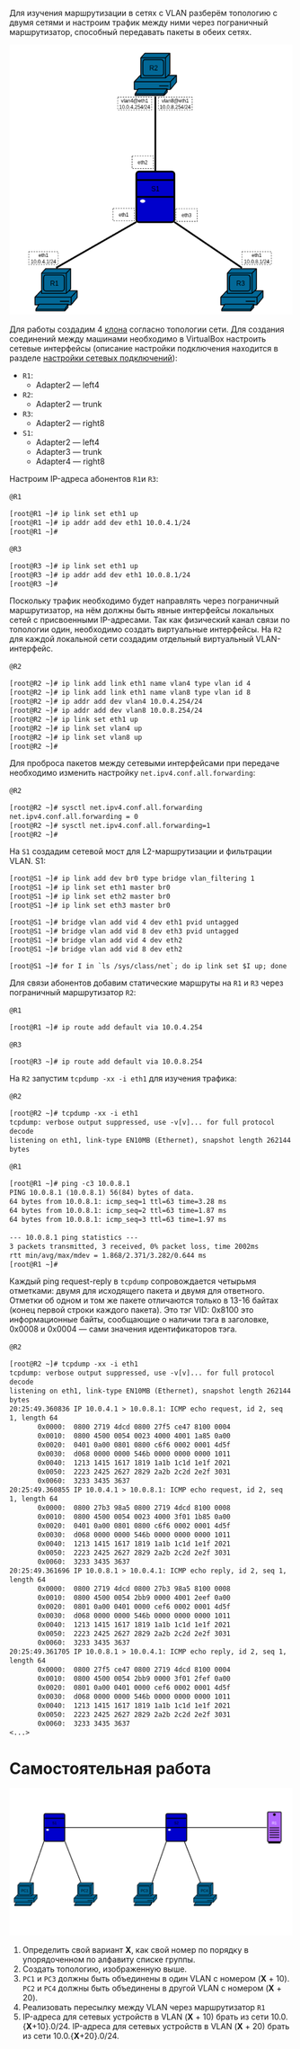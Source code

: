 Для изучения маршрутизации в сетях с VLAN разберём топологию с двумя сетями и настроим трафик между ними через пограничный маршрутизатор, способный передавать пакеты в обеих сетях.

![](Attached_materials/09_VlanRouting.png)

Для работы создадим 4 [клона](../01_FirstStart/Настройка%20системы%20для%20выполнения%20лабораторных.md) согласно топологии сети. Для создания соединений между машинами необходимо в VirtualBox настроить сетевые интерфейсы (описание настройки подключения находится в разделе [настройки сетевых подключений](../02_SystemGreetings/Знакомство%20с%20системой.md#работа-с-сетевыми-интерфейсами)):

 + `R1`:
	 + Adapter2 — left4
 + `R2`:
	 + Adapter2 — trunk
 + `R3`:
	 + Adapter2 — right8
 + `S1`:
	 + Adapter2 — left4
	 + Adapter3 — trunk
	 + Adapter4 — right8

Настроим IP-адреса абонентов `R1`и `R3`:

`@R1`
```console
[root@R1 ~]# ip link set eth1 up
[root@R1 ~]# ip addr add dev eth1 10.0.4.1/24
[root@R1 ~]#
```


`@R3`
```console
[root@R3 ~]# ip link set eth1 up
[root@R3 ~]# ip addr add dev eth1 10.0.8.1/24
[root@R3 ~]#
```

Поскольку трафик необходимо будет направлять через пограничный маршрутизатор, на нём должны быть явные интерфейсы локальных сетей с присвоенными IP-адресами. Так как физический канал связи по топологии один, необходимо создать виртуальные интерфейсы. На `R2` для каждой локальной сети создадим отдельный виртуальный VLAN-интерфейс.

`@R2`
```console
[root@R2 ~]# ip link add link eth1 name vlan4 type vlan id 4
[root@R2 ~]# ip link add link eth1 name vlan8 type vlan id 8
[root@R2 ~]# ip addr add dev vlan4 10.0.4.254/24
[root@R2 ~]# ip addr add dev vlan8 10.0.8.254/24
[root@R2 ~]# ip link set eth1 up
[root@R2 ~]# ip link set vlan4 up
[root@R2 ~]# ip link set vlan8 up
[root@R2 ~]#
```

Для проброса пакетов между сетевыми интерфейсами при передаче необходимо изменить настройку `net.ipv4.conf.all.forwarding`:

`@R2`
```console
[root@R2 ~]# sysctl net.ipv4.conf.all.forwarding
net.ipv4.conf.all.forwarding = 0
[root@R2 ~]# sysctl net.ipv4.conf.all.forwarding=1
[root@R2 ~]#
```

На `S1` создадим сетевой мост для L2-маршрутизации и фильтрации VLAN.
S1:
```console
[root@S1 ~]# ip link add dev br0 type bridge vlan_filtering 1
[root@S1 ~]# ip link set eth1 master br0
[root@S1 ~]# ip link set eth2 master br0
[root@S1 ~]# ip link set eth3 master br0
```

```console
[root@S1 ~]# bridge vlan add vid 4 dev eth1 pvid untagged
[root@S1 ~]# bridge vlan add vid 8 dev eth3 pvid untagged
[root@S1 ~]# bridge vlan add vid 4 dev eth2
[root@S1 ~]# bridge vlan add vid 8 dev eth2
```

```console
[root@S1 ~]# for I in `ls /sys/class/net`; do ip link set $I up; done
```

Для связи абонентов добавим статические маршруты на `R1` и `R3` через пограничный маршрутизатор `R2`:

`@R1`
```console
[root@R1 ~]# ip route add default via 10.0.4.254
```

`@R3`
```console
[root@R3 ~]# ip route add default via 10.0.8.254
```

На `R2` запустим `tcpdump -xx -i eth1` для изучения трафика:

`@R2`
```console
[root@R2 ~]# tcpdump -xx -i eth1
tcpdump: verbose output suppressed, use -v[v]... for full protocol decode
listening on eth1, link-type EN10MB (Ethernet), snapshot length 262144 bytes

```

`@R1`
```console
[root@R1 ~]# ping -c3 10.0.8.1
PING 10.0.8.1 (10.0.8.1) 56(84) bytes of data.
64 bytes from 10.0.8.1: icmp_seq=1 ttl=63 time=3.28 ms
64 bytes from 10.0.8.1: icmp_seq=2 ttl=63 time=1.87 ms
64 bytes from 10.0.8.1: icmp_seq=3 ttl=63 time=1.97 ms

--- 10.0.8.1 ping statistics ---
3 packets transmitted, 3 received, 0% packet loss, time 2002ms
rtt min/avg/max/mdev = 1.868/2.371/3.282/0.644 ms
[root@R1 ~]#
```

Каждый ping request-reply в `tcpdump` сопровождается четырьмя отметками: двумя для исходящего пакета и двумя для ответного. Отметки об одном и том же пакете отличаются только в 13-16 байтах (конец первой строки каждого пакета). Это тэг VID: 0x8100 это информационные байты, сообщающие о наличии тэга в заголовке, 0x0008 и 0x0004 — сами значения идентификаторов тэга.

`@R2`
```console
[root@R2 ~]# tcpdump -xx -i eth1
tcpdump: verbose output suppressed, use -v[v]... for full protocol decode
listening on eth1, link-type EN10MB (Ethernet), snapshot length 262144 bytes
20:25:49.360836 IP 10.0.4.1 > 10.0.8.1: ICMP echo request, id 2, seq 1, length 64
       0x0000:  0800 2719 4dcd 0800 27f5 ce47 8100 0004
       0x0010:  0800 4500 0054 0023 4000 4001 1a85 0a00
       0x0020:  0401 0a00 0801 0800 c6f6 0002 0001 4d5f
       0x0030:  d068 0000 0000 546b 0000 0000 0000 1011
       0x0040:  1213 1415 1617 1819 1a1b 1c1d 1e1f 2021
       0x0050:  2223 2425 2627 2829 2a2b 2c2d 2e2f 3031
       0x0060:  3233 3435 3637
20:25:49.360855 IP 10.0.4.1 > 10.0.8.1: ICMP echo request, id 2, seq 1, length 64
       0x0000:  0800 27b3 98a5 0800 2719 4dcd 8100 0008
       0x0010:  0800 4500 0054 0023 4000 3f01 1b85 0a00
       0x0020:  0401 0a00 0801 0800 c6f6 0002 0001 4d5f
       0x0030:  d068 0000 0000 546b 0000 0000 0000 1011
       0x0040:  1213 1415 1617 1819 1a1b 1c1d 1e1f 2021
       0x0050:  2223 2425 2627 2829 2a2b 2c2d 2e2f 3031
       0x0060:  3233 3435 3637
20:25:49.361696 IP 10.0.8.1 > 10.0.4.1: ICMP echo reply, id 2, seq 1, length 64
       0x0000:  0800 2719 4dcd 0800 27b3 98a5 8100 0008
       0x0010:  0800 4500 0054 2bb9 0000 4001 2eef 0a00
       0x0020:  0801 0a00 0401 0000 cef6 0002 0001 4d5f
       0x0030:  d068 0000 0000 546b 0000 0000 0000 1011
       0x0040:  1213 1415 1617 1819 1a1b 1c1d 1e1f 2021
       0x0050:  2223 2425 2627 2829 2a2b 2c2d 2e2f 3031
       0x0060:  3233 3435 3637
20:25:49.361705 IP 10.0.8.1 > 10.0.4.1: ICMP echo reply, id 2, seq 1, length 64
       0x0000:  0800 27f5 ce47 0800 2719 4dcd 8100 0004
       0x0010:  0800 4500 0054 2bb9 0000 3f01 2fef 0a00
       0x0020:  0801 0a00 0401 0000 cef6 0002 0001 4d5f
       0x0030:  d068 0000 0000 546b 0000 0000 0000 1011
       0x0040:  1213 1415 1617 1819 1a1b 1c1d 1e1f 2021
       0x0050:  2223 2425 2627 2829 2a2b 2c2d 2e2f 3031
       0x0060:  3233 3435 3637
<...>
```

# Самостоятельная работа

![](Attached_materials/09_VlanRouting_work.png)


1. Определить свой вариант **X**, как свой номер по порядку в упорядоченном по алфавиту списке группы.
2. Создать топологию, изображенную выше.
3. `PC1` и `PC3` должны быть объединены в один VLAN с номером (**X** + 10). `PC2` и `PC4` должны быть объединены в другой VLAN с номером (**X** + 20).
4. Реализовать пересылку между VLAN через маршрутизатор `R1`
5. IP-адреса для сетевых устройств в VLAN (**X** + 10) брать из сети 10.0.{**X**+10}.0/24. IP-адреса для сетевых устройств в VLAN (**X** + 20) брать из сети 10.0.{**X**+20}.0/24.







